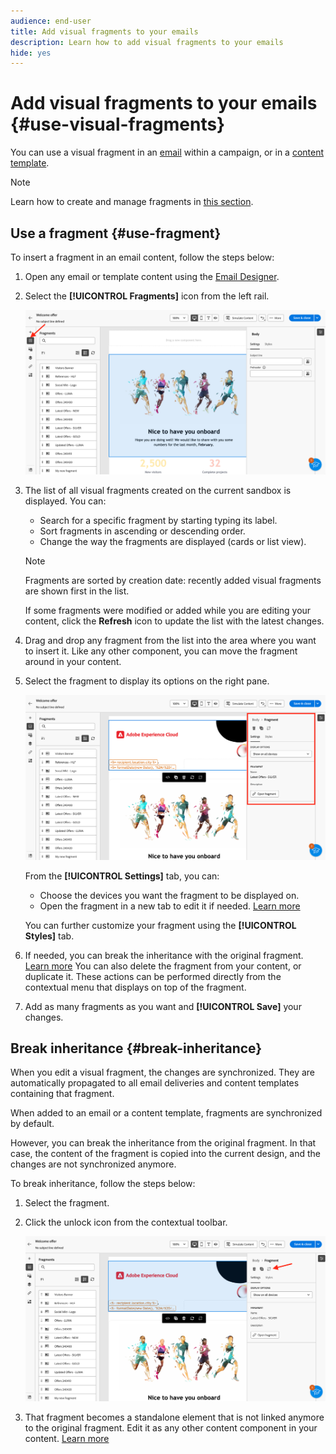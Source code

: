 ```yaml
---
audience: end-user
title: Add visual fragments to your emails
description: Learn how to add visual fragments to your emails
hide: yes
---
```

# Add visual fragments to your emails {#use-visual-fragments}

You can use a visual fragment in an [email](get-started-email-designer.md) within a campaign, or in a [content template](use-email-templates.md).

>[!NOTE]
>
>Learn how to create and manage fragments in [this section](fragments.md).

<!--
➡️ [Learn how to manage, author and use fragments in this video](../content-management/fragments.md#video-fragments)
-->

## Use a fragment {#use-fragment}

To insert a fragment in an email content, follow the steps below:

1. Open any email or template content using the [Email Designer](get-started-email-designer.md).

1. Select the **[!UICONTROL Fragments]** icon from the left rail.

    ![](assets/fragments-in-designer.png)

1. The list of all visual fragments created on the current sandbox is displayed. You can:

    * Search for a specific fragment by starting typing its label.
    * Sort fragments in ascending or descending order.
    * Change the way the fragments are displayed (cards or list view).

    >[!NOTE]
    >
    >Fragments are sorted by creation date: recently added visual fragments are shown first in the list.

    If some fragments were modified or added while you are editing your content, click the **Refresh** icon to update the list with the latest changes.

1. Drag and drop any fragment from the list into the area where you want to insert it. Like any other component, you can move the fragment around in your content.

1. Select the fragment to display its options on the right pane. 

    ![](assets/fragment-right-pane.png)
    
    From the **[!UICONTROL Settings]** tab, you can:

    * Choose the devices you want the fragment to be displayed on.
    * Open the fragment in a new tab to edit it if needed. [Learn more](../email/fragments.md#edit-fragments)

    You can further customize your fragment using the **[!UICONTROL Styles]** tab.

1. If needed, you can break the inheritance with the original fragment. [Learn more](#break-inheritance) 
    You can also delete the fragment from your content, or duplicate it. These actions can be performed directly from the contextual menu that displays on top of the fragment.

1. Add as many fragments as you want and **[!UICONTROL Save]** your changes.

## Break inheritance {#break-inheritance}

When you edit a visual fragment, the changes are synchronized. They are automatically propagated to all email deliveries and content templates containing that fragment.

When added to an email or a content template, fragments are synchronized by default.

However, you can break the inheritance from the original fragment. In that case, the content of the fragment is copied into the current design, and the changes are not synchronized anymore.

To break inheritance, follow the steps below:

1. Select the fragment.

1. Click the unlock icon from the contextual toolbar.

    ![](assets/fragment-break-inheritance.png)

1. That fragment becomes a standalone element that is not linked anymore to the original fragment. Edit it as any other content component in your content. [Learn more](content-components.md)
